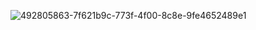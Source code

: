 ![492805863-7f621b9c-773f-4f00-8c8e-9fe4652489e1](https://github.com/user-attachments/assets/3f4fc397-ffef-4193-a56f-a18adceaf4ea)
